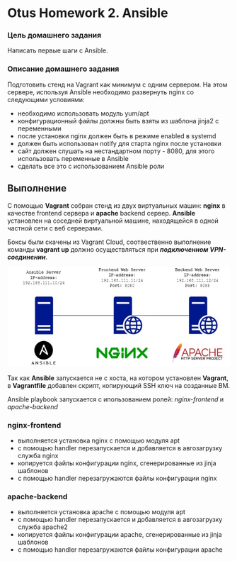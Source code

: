 # Otus Homework 2. Ansible

### Цель домашнего задания
Написать первые шаги с Ansible.
### Описание домашнего задания
Подготовить стенд на Vagrant как минимум с одним сервером. На этом сервере, используя Ansible необходимо развернуть nginx со следующими условиями:
- необходимо использовать модуль yum/apt
- конфигурационный файлы должны быть взяты из шаблона jinja2 с переменными
- после установки nginx должен быть в режиме enabled в systemd
- должен быть использован notify для старта nginx после установки
- сайт должен слушать на нестандартном порту - 8080, для этого использовать переменные в Ansible
- cделать все это с использованием Ansible роли

## Выполнение

С помощью **Vagrant** собран стенд из двух виртуальных машин: **nginx** в качестве frontend сервера и **apache** backend сервер. **Ansible** установлен на соседней виртуальной машине, находящейся в одной частной сети с веб серверами.

Боксы были скачены из Vagrant Cloud, соотвественно выполнение команды **vagrant up** должно осуществляться при ***подключенном VPN-соединении***.

<p align="center">
  <img src="hw2.jpg" alt="Scheme">
</p>

Так как **Ansible** запускается не с хоста, на котором установлен **Vagrant**, в **Vagrantfile** добавлен скрипт, копирующий SSH ключ на созданные ВМ.

Ansible playbook запускается с ипользованием ролей: *nginx-frontend* и *apache-backend*
### nginx-frontend
- выполняется установка nginx с помощью модуля apt
- с помощью handler перезапускается и добавляется в авгозагрузку служба nginx
- копируется файлы конфигурации nginx, сгенерированные из jinja шаблонов
- с помощью handler перезагружаются файлы конфигурации nginx
### apache-backend
- выполняется установка apache с помощью модуля apt
- с помощью handler перезапускается и добавляется в авгозагрузку служба apache2
- копируется файлы конфигурации apache, сгенерированные из jinja шаблонов
- с помощью handler перезагружаются файлы конфигурации apache

